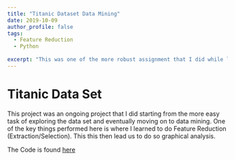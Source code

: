 ```yaml
---
title: "Titanic Dataset Data Mining"
date: 2019-10-09
author_profile: false
tags: 
  - Feature Reduction
  - Python
  
excerpt: "This was one of the more robust assignment that I did while learning Data Mining."
---
```


# Titanic Data Set

This project was an ongoing project that I did starting from the more easy task of exploring the data set and eventually moving on to data mining. One of the key things performed here is where I learned to do Feature Reduction (Extraction/Selection). This this then lead us to do so graphical analysis.

The Code is found [here](https://github.com/jcaston91/Titanic_Dataset_Data_Mining)
